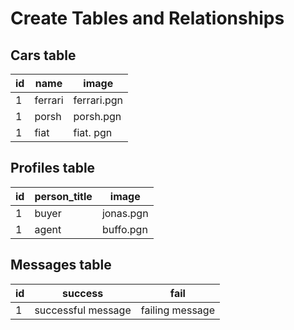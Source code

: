 # Create Tables and Relationships

## Cars table

| id | name | image |
|----|----|----|
| 1 | ferrari | ferrari.pgn |
| 1 | porsh | porsh.pgn |
| 1 | fiat  | fiat.  pgn |

## Profiles table

| id | person_title | image |
|----|----|----|
| 1 | buyer | jonas.pgn |
| 1 | agent | buffo.pgn |

## Messages table

| id | success | fail |
|----|----|----|
| 1 | successful message | failing message |
